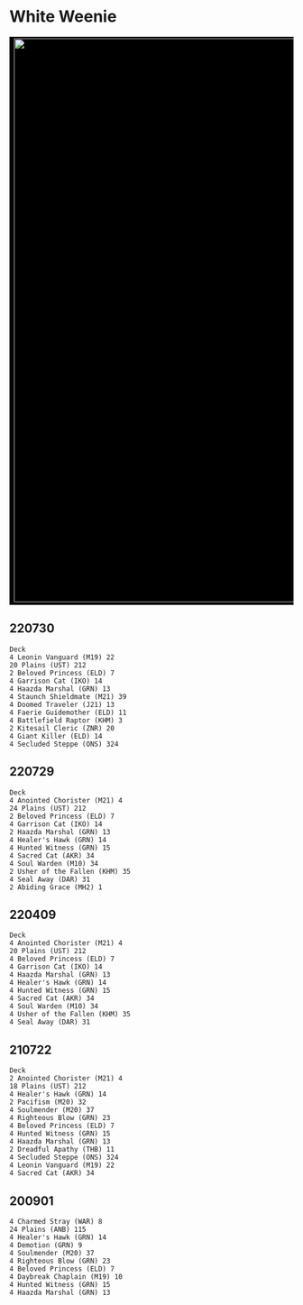 # White Weenie

<table style="background-color:black;">
    <tr>
        <td>
            <img src="../Resources/White-Weenie-details.png" width="1000">
        </td>
    </tr>
</table> 

## 220730
```
Deck
4 Leonin Vanguard (M19) 22
20 Plains (UST) 212
2 Beloved Princess (ELD) 7
4 Garrison Cat (IKO) 14
4 Haazda Marshal (GRN) 13
4 Staunch Shieldmate (M21) 39
4 Doomed Traveler (J21) 13
4 Faerie Guidemother (ELD) 11
4 Battlefield Raptor (KHM) 3
2 Kitesail Cleric (ZNR) 20
4 Giant Killer (ELD) 14
4 Secluded Steppe (ONS) 324
```

## 220729
```
Deck
4 Anointed Chorister (M21) 4
24 Plains (UST) 212
2 Beloved Princess (ELD) 7
4 Garrison Cat (IKO) 14
2 Haazda Marshal (GRN) 13
4 Healer's Hawk (GRN) 14
4 Hunted Witness (GRN) 15
4 Sacred Cat (AKR) 34
4 Soul Warden (M10) 34
2 Usher of the Fallen (KHM) 35
4 Seal Away (DAR) 31
2 Abiding Grace (MH2) 1
```

## 220409
```
Deck
4 Anointed Chorister (M21) 4
20 Plains (UST) 212
4 Beloved Princess (ELD) 7
4 Garrison Cat (IKO) 14
4 Haazda Marshal (GRN) 13
4 Healer's Hawk (GRN) 14
4 Hunted Witness (GRN) 15
4 Sacred Cat (AKR) 34
4 Soul Warden (M10) 34
4 Usher of the Fallen (KHM) 35
4 Seal Away (DAR) 31
```

## 210722
```
Deck
2 Anointed Chorister (M21) 4
18 Plains (UST) 212
4 Healer's Hawk (GRN) 14
2 Pacifism (M20) 32
4 Soulmender (M20) 37
4 Righteous Blow (GRN) 23
4 Beloved Princess (ELD) 7
4 Hunted Witness (GRN) 15
4 Haazda Marshal (GRN) 13
2 Dreadful Apathy (THB) 11
4 Secluded Steppe (ONS) 324
4 Leonin Vanguard (M19) 22
4 Sacred Cat (AKR) 34
```

## 200901
```
4 Charmed Stray (WAR) 8
24 Plains (ANB) 115
4 Healer's Hawk (GRN) 14
4 Demotion (GRN) 9
4 Soulmender (M20) 37
4 Righteous Blow (GRN) 23
4 Beloved Princess (ELD) 7
4 Daybreak Chaplain (M19) 10
4 Hunted Witness (GRN) 15
4 Haazda Marshal (GRN) 13
```